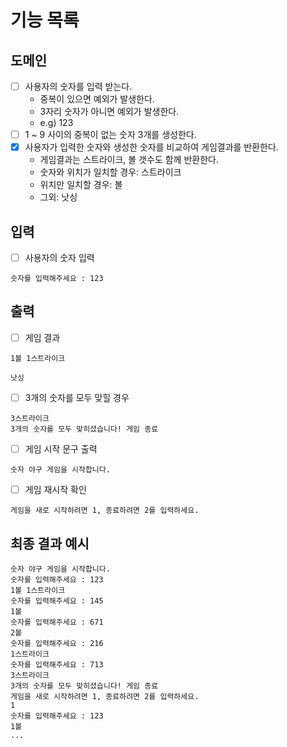 # 기능 목록

## 도메인

- [ ] 사용자의 숫자를 입력 받는다.
    - 중복이 있으면 예외가 발생한다.
    - 3자리 숫자가 아니면 예외가 발생한다.
    - e.g) 123
- [ ] 1 ~ 9 사이의 중복이 없는 숫자 3개를 생성한다.
- [x] 사용자가 입력한 숫자와 생성한 숫자를 비교하여 게임결과를 반환한다.
    - 게임결과는 스트라이크, 볼 갯수도 함께 반환한다.
    - 숫자와 위치가 일치할 경우: 스트라이크
    - 위치만 일치할 경우: 볼
    - 그외: 낫싱

## 입력

- [ ] 사용자의 숫자 입력

```
숫자를 입력해주세요 : 123
```

## 출력

- [ ] 게임 결과

```
1볼 1스트라이크
```

```
낫싱
```

- [ ] 3개의 숫자를 모두 맞힐 경우

```
3스트라이크
3개의 숫자를 모두 맞히셨습니다! 게임 종료
```

- [ ] 게임 시작 문구 출력

```
숫자 야구 게임을 시작합니다.
``` 

- [ ] 게임 재시작 확인

```
게임을 새로 시작하려면 1, 종료하려면 2를 입력하세요.
```

## 최종 결과 예시

```
숫자 야구 게임을 시작합니다.
숫자를 입력해주세요 : 123
1볼 1스트라이크
숫자를 입력해주세요 : 145
1볼
숫자를 입력해주세요 : 671
2볼
숫자를 입력해주세요 : 216
1스트라이크
숫자를 입력해주세요 : 713
3스트라이크
3개의 숫자를 모두 맞히셨습니다! 게임 종료
게임을 새로 시작하려면 1, 종료하려면 2를 입력하세요.
1
숫자를 입력해주세요 : 123
1볼
...
```